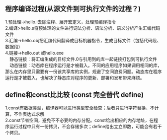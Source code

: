 ## 程序编译过程(从源文件到可执行文件的过程？)
1.预处理->hello.i去除注释、展开宏定义，处理预编译指令  
2.编译>hello.s将预处理的文件进行词法分析、语法分析、语义分析产生汇编代码文件  
3.汇编->hello.obj把汇编代码翻译成目标机器指令，生成目标文件（包括代码段、数据段）  
4.链接->hello.out 或hello.exe  
　静态链接：将汇编生成的目标文件.0与引用到的库一起链接打包到可执行文件  
　动态链接：动态库在程序运行是才被载入。不同的应用程序如果调用相同的库，那么在内存里只需要有一份该共享库的实例，规避了空间浪费问题。动态库在程序运行是才被载入，也解决了静态库对程序的更新、部署和发布带来麻烦。  

## define和const⽐比较 (const 完全替代 define) 
1.const有数据类型，编译器可以进行类型安全检查；后者只进行字符替换，不计算，不作表达式求解  
2.const节省空间，避免不不必要的内存分配。const给出相应的内存地址，在程序运行过程中只有⼀份拷贝，不会存储多次；define给出⽴立即数，可能会有若⼲个拷贝。

